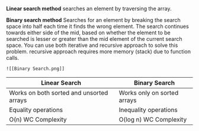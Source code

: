 
**Linear search method**
	searches an element by traversing the array.

**Binary search method**
	Searches for an element by breaking the search space into half each time it finds the wrong element.
	The search continues towards either side of the mid, based on whether the element to be searched is lesser or greater than the mid element of the current search space.
	You can use both iterative and recursive approach to solve this problem. recursive approach requires more memory (stack) due to function calls.
	
	![[Binary Search.png]]

| **Linear Search**                        | **Binary Search**           |
| ---------------------------------------- | --------------------------- |
| Works on both sorted and unsorted arrays | Works only on sorted arrays |
| Equality operations                      | Inequality operations       |
| O(n) WC Complexity                       | O(log n) WC Complexity      |

